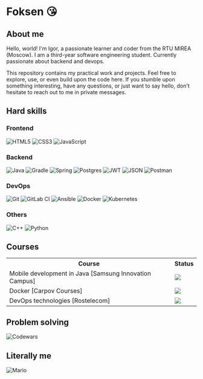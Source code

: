 # Foksen :kissing_heart:

## About me

Hello, world! I'm Igor, a passionate learner and coder from the RTU MIREA (Moscow). I am a third-year software engineering student. Currently passionate about backend and devops.

This repository contains my practical work and projects. Feel free to explore, use, or even build upon the code here. If you stumble upon something interesting, have any questions, or just want to say hello, don't hesitate to reach out to me in private messages.

## Hard skills

### Frontend

![HTML5](https://img.shields.io/badge/html5-%23E34F26.svg?style=for-the-badge&logo=html5&logoColor=white)
![CSS3](https://img.shields.io/badge/css3-%231572B6.svg?style=for-the-badge&logo=css3&logoColor=white)
![JavaScript](https://img.shields.io/badge/javascript-%23323330.svg?style=for-the-badge&logo=javascript&logoColor=%23F7DF1E)

### Backend

![Java](https://img.shields.io/badge/java-%23ED8B00.svg?style=for-the-badge&logo=openjdk&logoColor=white)
![Gradle](https://img.shields.io/badge/Gradle-02303A.svg?style=for-the-badge&logo=Gradle&logoColor=white)
![Spring](https://img.shields.io/badge/spring-%236DB33F.svg?style=for-the-badge&logo=spring&logoColor=white)
![Postgres](https://img.shields.io/badge/postgres-%23316192.svg?style=for-the-badge&logo=postgresql&logoColor=white)
![JWT](https://img.shields.io/badge/JWT-black?style=for-the-badge&logo=JSON%20web%20tokens)
![JSON](https://camo.githubusercontent.com/0f16dfeeaeef040e8ebf06c6330752c38ea27ea1b682e627eae863cf465e7202/68747470733a2f2f696d672e736869656c64732e696f2f62616467652f6a736f6e2d3545354335433f7374796c653d666f722d7468652d6261646765266c6f676f3d6a736f6e266c6f676f436f6c6f723d7768697465)
![Postman](https://img.shields.io/badge/Postman-FF6C37?style=for-the-badge&logo=postman&logoColor=white)

### DevOps

![Git](https://img.shields.io/badge/git-%23F05033.svg?style=for-the-badge&logo=git&logoColor=white)
![GitLab CI](https://img.shields.io/badge/gitlab%20ci-%23181717.svg?style=for-the-badge&logo=gitlab&logoColor=white)
![Ansible](https://img.shields.io/badge/ansible-%231A1918.svg?style=for-the-badge&logo=ansible&logoColor=white)
![Docker](https://img.shields.io/badge/docker-%230db7ed.svg?style=for-the-badge&logo=docker&logoColor=white)
![Kubernetes](https://img.shields.io/badge/kubernetes-%23326ce5.svg?style=for-the-badge&logo=kubernetes&logoColor=white)

### Others

![C++](https://img.shields.io/badge/c++-%2300599C.svg?style=for-the-badge&logo=c%2B%2B&logoColor=white)
![Python](https://img.shields.io/badge/python-3670A0?style=for-the-badge&logo=python&logoColor=ffdd54)

## Courses

<table>
    <tr>
        <th>Course</th>
        <th>Status</th>
    </tr>
    <tr>
        <td>Mobile development in Java [Samsung Innovation Campus]</td>
        <td>
            <img src="https://img.shields.io/badge/Completed-green">
        </td>
    </tr>
    <tr>
        <td>Docker [Carpov Courses]</td>
        <td>
            <img src="https://img.shields.io/badge/Completed-green">
        </td>
    </tr>
    <tr>
        <td>DevOps technologies [Rostelecom]</td>
        <td>
            <img src="https://img.shields.io/badge/Completed-green">
        </td>
    </tr>
</table>

## Problem solving

![Codewars](https://www.codewars.com/users/Foksen/badges/large)

## Literally me

![Mario](https://user-images.githubusercontent.com/74038190/225813708-98b745f2-7d22-48cf-9150-083f1b00d6c9.gif)